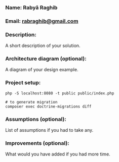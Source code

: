 ### Name: Rabyâ Raghib
### Email: [rabraghib@gmail.com](mailto:rabraghib@gmail.com)
### Description:
A short description of your solution.
### Architecture diagram (optional):
A diagram of your design example.
### Project setup:
```shell
php -S localhost:8080 -t public public/index.php
```
```shell
# to generate migration
composer exec doctrine-migrations diff
```
### Assumptions (optional):
List of assumptions if you had to take any.
### Improvements (optional):
What would you have added if you had more time.
